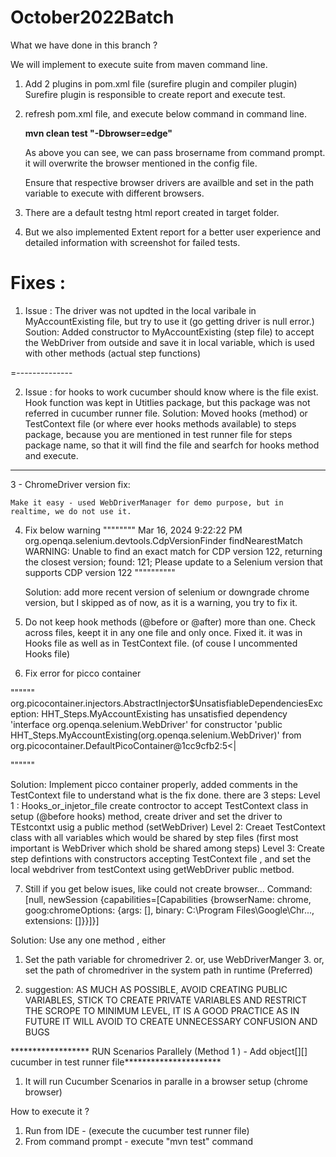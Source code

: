 # October2022Batch

What we have done in this branch ?

We will implement to execute suite from maven command line.

1. Add 2 plugins in pom.xml file (surefire plugin and compiler plugin)
    Surefire plugin is responsible to create report and execute test.

2. refresh pom.xml file, and execute below command in command line.

    **mvn clean test  "-Dbrowser=edge"**

    As above you can see, we can pass brosername from command prompt. it will overwrite the browser mentioned in the config file.

    Ensure that respective browser drivers are availble and set in the path variable to execute with different browsers.


3. There are a default testng html report created in target folder.
4. But we also implemented Extent report for a better user experience and detailed information with screenshot for failed tests.

Fixes :
============

1. Issue : The driver was not updted in the local varibale in MyAccountExisting file, but try to use it (go getting driver is null error.)
Soution: Added constructor to MyAccountExisting (step file) to accept the WebDriver from outside and save it in local variable, which is used with other methods (actual step functions)

=--------------

2. Issue : for hooks to work cucumber should know where is the file exist. Hook function was kept in Utitlies package, but this package was not referred in cucumber runner file.
Solution: Moved hooks (method) or TestContext file (or where ever hooks methods available) to steps package, because you are mentioned in test runner file for steps package name, so that it will find the file and searfch for hooks method and execute.

---------------

3 - ChromeDriver version fix: 

    Make it easy - used WebDriverManager for demo purpose, but in realtime, we do not use it.


4. Fix below warning 
""""""""
   Mar 16, 2024 9:22:22 PM org.openqa.selenium.devtools.CdpVersionFinder findNearestMatch
      WARNING: Unable to find an exact match for CDP version 122, returning the closest version; found: 121; Please update to a Selenium version that supports CDP version 122
""""""""""

    Solution: add more recent version of selenium or downgrade chrome version, but I skipped as of now, as it is a warning, you try to fix it.



5. Do not keep hook methods (@before or @after) more than one. Check across files, keept it in any one file and only once. 
   Fixed it. it was in Hooks file as well as in TestContext file. (of couse I uncommented Hooks file)

6. Fix error for picco container

""""""
org.picocontainer.injectors.AbstractInjector$UnsatisfiableDependenciesException: 
HHT_Steps.MyAccountExisting has unsatisfied dependency 
'interface org.openqa.selenium.WebDriver' for constructor 
'public HHT_Steps.MyAccountExisting(org.openqa.selenium.WebDriver)' 
from org.picocontainer.DefaultPicoContainer@1cc9cfb2:5<|

""""""

Solution: Implement picco container properly, added comments in the TestContext file to understand what is the fix done.
there are 3 steps:
   Level 1  : Hooks_or_injetor_file
            create controctor to accept TestContext class
            in setup (@before hooks) method, create driver and set the driver to TEstcontxt usig a public method (setWebDriver)
   Level 2: Creaet TestContext class with all variables which would be shared by step files (first most important is WebDriver which shold be shared among steps)
   Level 3: Create step defintions with constructors accepting TestContext file , and set the local webdriver from testContext using getWebDriver public metbod.


7. Still if you get below isues, like could not create browser...
Command: [null, newSession {capabilities=[Capabilities {browserName: chrome, goog:chromeOptions: {args: [], binary: C:\Program Files\Google\Chr..., extensions: []}}]}]

Solution: Use any one method , either 
   1. Set the path variable for chromedriver 
      2. or, use WebDriverManger
      3. or, set the path of chromedriver in the system path in runtime (Preferred)


8. suggestion:
   AS MUCH AS POSSIBLE, AVOID CREATING PUBLIC VARIABLES, STICK TO CREATE PRIVATE VARIABLES AND RESTRICT THE SCROPE TO MINIMUM LEVEL,
      IT IS A GOOD PRACTICE AS IN FUTURE IT WILL AVOID TO CREATE UNNECESSARY CONFUSION AND BUGS


****************** RUN Scenarios Parallely (Method 1 ) - Add object[][] cucumber in test runner file**********************

1. It will run Cucumber Scenarios in paralle in a browser setup (chrome browser)

How to execute it ?
1. Run from IDE -  (execute the cucumber test runner file)
2. From command prompt - execute "mvn test" command


